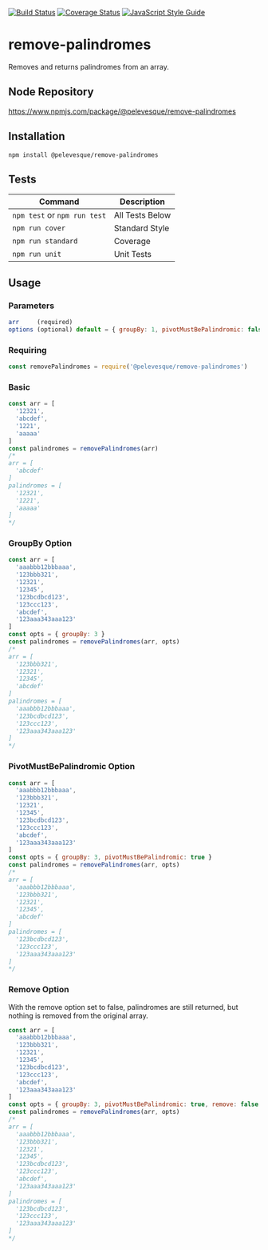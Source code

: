 [![Build Status](https://travis-ci.org/pelevesque/remove-palindromes.svg?branch=master)](https://travis-ci.org/pelevesque/remove-palindromes)
[![Coverage Status](https://coveralls.io/repos/github/pelevesque/remove-palindromes/badge.svg?branch=master)](https://coveralls.io/github/pelevesque/remove-palindromes?branch=master)
[![JavaScript Style Guide](https://img.shields.io/badge/code_style-standard-brightgreen.svg)](https://standardjs.com)

# remove-palindromes

Removes and returns palindromes from an array.

## Node Repository

https://www.npmjs.com/package/@pelevesque/remove-palindromes

## Installation

`npm install @pelevesque/remove-palindromes`

## Tests

Command                      | Description
---------------------------- | ------------
`npm test` or `npm run test` | All Tests Below
`npm run cover`              | Standard Style
`npm run standard`           | Coverage
`npm run unit`               | Unit Tests

## Usage

### Parameters

```js
arr     (required)
options (optional) default = { groupBy: 1, pivotMustBePalindromic: false, remove: true }
```

### Requiring

```js
const removePalindromes = require('@pelevesque/remove-palindromes')
```

### Basic

```js
const arr = [
  '12321',
  'abcdef',
  '1221',
  'aaaaa'
]
const palindromes = removePalindromes(arr)
/*
arr = [
  'abcdef'
]
palindromes = [
  '12321',
  '1221',
  'aaaaa'
]
*/
```

### GroupBy Option

```js
const arr = [
  'aaabbb12bbbaaa',
  '123bbb321',
  '12321',
  '12345',
  '123bcdbcd123',
  '123ccc123',
  'abcdef',
  '123aaa343aaa123'
]
const opts = { groupBy: 3 }
const palindromes = removePalindromes(arr, opts)
/*
arr = [
  '123bbb321',
  '12321',
  '12345',
  'abcdef'
]
palindromes = [
  'aaabbb12bbbaaa',
  '123bcdbcd123',
  '123ccc123',
  '123aaa343aaa123'
]
*/
```

### PivotMustBePalindromic Option

```js
const arr = [
  'aaabbb12bbbaaa',
  '123bbb321',
  '12321',
  '12345',
  '123bcdbcd123',
  '123ccc123',
  'abcdef',
  '123aaa343aaa123'
]
const opts = { groupBy: 3, pivotMustBePalindromic: true }
const palindromes = removePalindromes(arr, opts)
/*
arr = [
  'aaabbb12bbbaaa',
  '123bbb321',
  '12321',
  '12345',
  'abcdef'
]
palindromes = [
  '123bcdbcd123',
  '123ccc123',
  '123aaa343aaa123'
]
*/
```

### Remove Option

With the remove option set to false, palindromes are still returned, but nothing is
removed from the original array.

```js
const arr = [
  'aaabbb12bbbaaa',
  '123bbb321',
  '12321',
  '12345',
  '123bcdbcd123',
  '123ccc123',
  'abcdef',
  '123aaa343aaa123'
]
const opts = { groupBy: 3, pivotMustBePalindromic: true, remove: false }
const palindromes = removePalindromes(arr, opts)
/*
arr = [
  'aaabbb12bbbaaa',
  '123bbb321',
  '12321',
  '12345',
  '123bcdbcd123',
  '123ccc123',
  'abcdef',
  '123aaa343aaa123'
]
palindromes = [
  '123bcdbcd123',
  '123ccc123',
  '123aaa343aaa123'
]
*/
```
